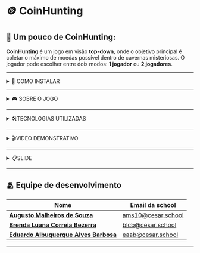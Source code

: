 # 🪙 CoinHunting

## 📖 Um pouco de CoinHunting:
**CoinHunting** é um jogo em visão **top-down**, onde o objetivo principal é coletar o máximo de moedas possível dentro de cavernas misteriosas. O jogador pode escolher entre dois modos: **1 jogador** ou **2 jogadores**.

---
<details>
<summary> 🚀 COMO INSTALAR </summary>

## 🚀 Instale a Raylib no Linux (Zorin OS / Ubuntu)
Este guia rápido mostra como instalar a biblioteca **Raylib** em distros Linux baseadas no Ubuntu, como o **Zorin OS**. .

---

## ✅ Passo a passo

### 1. Atualize os pacotes do sistema

Abra o terminal(<kbd>Ctrl + Alt + T</kbd>)e execute:

```
sudo apt update && sudo apt upgrade
```
OBS: caso não tenha instalado o make/gcc/git:
```
 sudo apt install build-essential git
```
### 2. Instalar as dependencias e tudo que a raylib precisa para compilar e rodar corretamente
```
sudo apt install build-essential git cmake libasound2-dev libpulse-dev libx11-dev libxcursor-dev libxinerama-dev libxrandr-dev libxi-dev libgl1-mesa-dev
```
### 3. Baixar o repositorio da raylib no computador
```
git clone https://github.com/raysan5/raylib.git
```
### 4. Agora vamos entrar na pasta que foi criada:
```
cd raylib
```
### 5. Vamos criar uma pasta e depois entrar nela:
```
mkdir build && cd build
```
### 6. Gere os arquivos de compilação com CMake:
```
cmake ..
```
### 7. Compile a Raylib:
```
make
```
### 8. Por fim, instale a biblioteca no sistema:
```
sudo make install
```

---

## 🪙Como rodar o CoinHunting?

### 1. Clone o repositório do jogo:
```
git clone https://github.com/Brendalu2005/CoinHunting.git
```
ou 
```
git clone git@github.com:Brendalu2005/CoinHunting.git
```
### 2. Entre na pasta do jogo:
```
cd CoinHunting
```
### 3. compile e depois rode o jogo:
```
make
```
depois
```
./main
```
</details>

---

<details>
<summary>🎮 SOBRE O JOGO</summary>

## 🎮 Modos de Jogo

### 👤 1 Jogador
- Capture o maior número de moedas antes que o tempo acabe.
- Desvie dos fantasmas que tentarão atrapalhar sua missão.
- Ao fim da partida, insira um **Nickname**.
- Se sua pontuação estiver entre as 10 maiores, ela aparecerá no **Ranking**.

### 👥 2 Jogadores
- Dois jogadores competem para ver quem coleta mais moedas.
- **Player 1** usa as teclas **W, A, S, D**.
- **Player 2** usa as **setas direcionais**.
- No final, o jogador vencedor insere um **Nickname**.
- Se ele estiver no  **top 10**, será exibido no **Ranking**.

---

## 📋 Menu Principal

O menu inicial possui três opções:

- **Iniciar** ->Escolha entre jogar com 1 ou 2 jogadores.  
- **Sobre** -> Informações sobre o jogo e como jogar.  
- **Ranking** -> Exibe os 10 melhores jogadores.

---

## 🎮 Controles

### Jogador 1  
- **W** → Mover para cima  
- **A** → Mover para esquerda  
- **S** → Mover para baixo  
- **D** → Mover para direita  

### Jogador 2  
- **⬆️** → Mover para cima  
- **⬅️** → Mover para esquerda  
- **⬇️** → Mover para baixo  
- **➡️** → Mover para direita  

---

## 🏆 Ranking

Os 5 melhores jogadores, com as maiores pontuações são exibidos no menu **Ranking**, junto com seus apelidos e número de moedas coletadas.


</details>

---

<details>
<summary> 🛠️TECNOLOGIAS UTILIZADAS</summary>

## 🛠️ Tecnologias e Ferramentas Utilizadas

Este jogo foi desenvolvido utilizando a linguagem **C**, aprendida na disciplina de **PIF (Programação Imperativa e Funcional)**. Além da linguagem **C**, utilizamos a biblioteca:

- 🎮 [**Raylib**](https://www.raylib.com/)  
  Optamos pela raylib pois ela é voltada para o desenvolvimento de jogos 2D e 3D, oferecendo suporte a sprites, imagens, sons e outros elementos gráficos e sonoros essenciais.Além disso a comunidade é bastante ativa, facilitanto achar tutoriais e documentação.

</details>

---

<details>
<summary>🎬VIDEO DEMONSTRATIVO</summary>

[**Video demonstrando a jogabilidade**]()

</details>

---

<details>
<summary>📋SLIDE</summary>

[**SLIDE DO COINHUNTING**](https://www.canva.com/design/DAGoR4tnGrs/RfzboSHJ40W7m_BQd07BnQ/edit?utm_content=DAGoR4tnGrs&utm_campaign=designshare&utm_medium=link2&utm_source=sharebutton)

</details>

---



## 🫂 Equipe de desenvolvimento
| Nome                                  | Email da school    |
| ------------------------------------- | ------------------ | 
| [**Augusto Malheiros de Souza**](https://github.com/goodguto)            | ams10@cesar.school | 
| [**Brenda Luana Correia Bezerra**](https://github.com/Brendalu2005)          | blcb@cesar.school  |
| [**Eduardo Albuquerque Alves Barbosa**](https://github.com/eduaab)     | eaab@cesar.school  |

---

